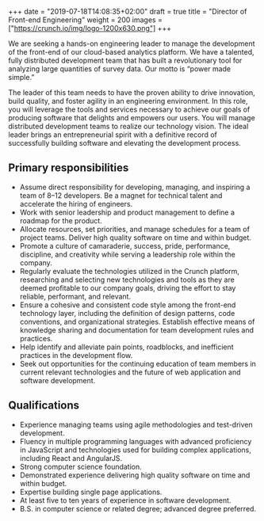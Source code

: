 +++
date = "2019-07-18T14:08:35+02:00"
draft = true
title = "Director of Front-end Engineering"
weight = 200
images = ["https://crunch.io/img/logo-1200x630.png"]
+++

We are seeking a hands-on engineering leader to manage the development of the front-end of our cloud-based analytics platform. We have a talented, fully distributed development team that has built a revolutionary tool for analyzing large quantities of survey data. Our motto is “power made simple.”

The leader of this team needs to have the proven ability to drive innovation, build quality, and foster agility in an engineering environment. In this role, you will leverage the tools and services necessary to achieve our goals of producing software that delights and empowers our users. You will manage distributed development teams to realize our technology vision. The ideal leader brings an entrepreneurial spirit with a definitive record of successfully building software and elevating the development process.

## Primary responsibilities

* Assume direct responsibility for developing, managing, and inspiring a team of 8–12 developers. Be a magnet for technical talent and accelerate the hiring of engineers.
* Work with senior leadership and product management to define a roadmap for the product.
* Allocate resources, set priorities, and manage schedules for a team of project teams. Deliver high quality software on time and within budget.
* Promote a culture of camaraderie, success, pride, performance, discipline, and creativity while serving a leadership role within the company.
* Regularly evaluate the technologies utilized in the Crunch platform, researching and selecting new technologies and tools as they are deemed profitable to our company goals, driving the effort to stay reliable, performant, and relevant.
* Ensure a cohesive and consistent code style among the front-end technology layer, including the definition of design patterns, code conventions, and organizational strategies. Establish effective means of knowledge sharing and documentation for team development rules and practices.
* Help identify and alleviate pain points, roadblocks, and inefficient practices in the development flow.
* Seek out opportunities for the continuing education of team members in current relevant technologies and the future of web application and software development.

## Qualifications

* Experience managing teams using agile methodologies and test-driven development.
* Fluency in multiple programming languages with advanced proficiency in JavaScript and technologies used for building complex applications, including React and AngularJS.
* Strong computer science foundation.
* Demonstrated experience delivering high quality software on time and within budget.
* Expertise building single page applications.
* At least five to ten years of experience in software development.
* B.S. in computer science or related degree; advanced degree preferred.
